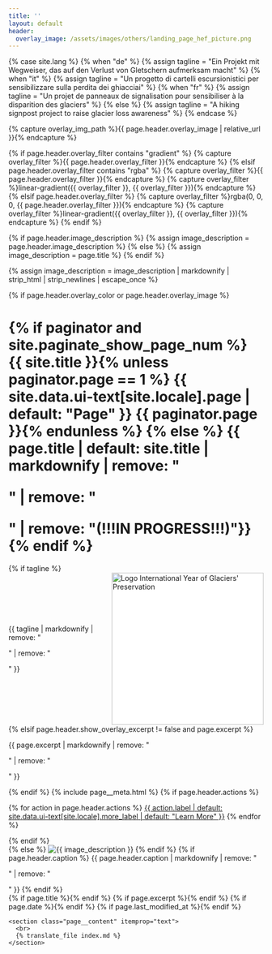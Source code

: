```yaml
---
title: ''
layout: default
header:
  overlay_image: /assets/images/others/landing_page_hef_picture.png
---
```

{% case site.lang %}
    {% when "de" %}
        {% assign tagline = "Ein Projekt mit Wegweiser, das auf den Verlust von Gletschern aufmerksam macht" %}
    {% when "it" %}
        {% assign tagline = "Un progetto di cartelli escursionistici per sensibilizzare sulla perdita dei ghiacciai" %}
    {% when "fr" %}
        {% assign tagline = "Un projet de panneaux de signalisation pour sensibiliser à la disparition des glaciers" %}
    {% else %}
        {% assign tagline = "A hiking signpost project to raise glacier loss awareness" %}
{% endcase %}

{% capture overlay_img_path %}{{ page.header.overlay_image | relative_url }}{% endcapture %}

{% if page.header.overlay_filter contains "gradient" %}
  {% capture overlay_filter %}{{ page.header.overlay_filter }}{% endcapture %}
{% elsif page.header.overlay_filter contains "rgba" %}
  {% capture overlay_filter %}{{ page.header.overlay_filter }}{% endcapture %}
  {% capture overlay_filter %}linear-gradient({{ overlay_filter }}, {{ overlay_filter }}){% endcapture %}
{% elsif page.header.overlay_filter %}
  {% capture overlay_filter %}rgba(0, 0, 0, {{ page.header.overlay_filter }}){% endcapture %}
  {% capture overlay_filter %}linear-gradient({{ overlay_filter }}, {{ overlay_filter }}){% endcapture %}
{% endif %}

{% if page.header.image_description %}
  {% assign image_description = page.header.image_description %}
{% else %}
  {% assign image_description = page.title %}
{% endif %}

{% assign image_description = image_description | markdownify | strip_html | strip_newlines | escape_once %}

<div class="page__hero{% if page.header.overlay_color or page.header.overlay_image %}--overlay{% endif %}"
  style="{% if page.header.overlay_color %}background-color: {{ page.header.overlay_color | default: 'transparent' }};{% endif %} {% if overlay_img_path %}background-image: {% if overlay_filter %}{{ overlay_filter }}, {% endif %}url('{{ overlay_img_path }}');{% endif %}"
>
  {% if page.header.overlay_color or page.header.overlay_image %}
    <div class="wrapper">
      <h1 id="page-title" class="page__title" itemprop="headline">
        {% if paginator and site.paginate_show_page_num %}
          {{ site.title }}{% unless paginator.page == 1 %} {{ site.data.ui-text[site.locale].page | default: "Page" }} {{ paginator.page }}{% endunless %}
        {% else %}
          {{ page.title | default: site.title | markdownify | remove: "<p>" | remove: "</p>" | remove: "(!!!IN PROGRESS!!!)"}}
        {% endif %}
      </h1>
      {% if tagline %}
        <div style="display: flex; justify-content: space-between; align-items: center; width: 100%;">
            <div style="text-align: left;">
                <p class="page__lead">{{ tagline | markdownify | remove: "<p>" | remove: "</p>" }}</p>
            </div>
            <a href="https://www.un-glaciers.org/en" style="display: flex; justify-content: center; align-items: center;">
                <img src="/assets/images/logos/logo_iygp_en.svg" alt="Logo International Year of Glaciers' Preservation" style="height: auto; width: 300px; background-color: white;">
            </a>
        </div>
      {% elsif page.header.show_overlay_excerpt != false and page.excerpt %}
        <p class="page__lead">{{ page.excerpt | markdownify | remove: "<p>" | remove: "</p>" }}</p>
      {% endif %}
      {% include page__meta.html %}
      {% if page.header.actions %}
        <p>
        {% for action in page.header.actions %}
          <a href="{{ action.url | relative_url }}" class="btn btn--light-outline btn--large">{{ action.label | default: site.data.ui-text[site.locale].more_label | default: "Learn More" }}</a>
        {% endfor %}
        </p>
      {% endif %}
    </div>
  {% else %}
    <img src="{{ page.header.image | relative_url }}" alt="{{ image_description }}" class="page__hero-image">
  {% endif %}
  {% if page.header.caption %}
    <span class="page__hero-caption">{{ page.header.caption | markdownify | remove: "<p>" | remove: "</p>" }}</span>
  {% endif %}
</div>

<div id="main" role="main">
  <article class="splash" itemscope itemtype="https://schema.org/CreativeWork"{% if page.locale %} lang="{{ page.locale }}"{% endif %}>
    {% if page.title %}<meta itemprop="headline" content="{{ page.title | markdownify | strip_html | strip_newlines | escape_once }}">{% endif %}
    {% if page.excerpt %}<meta itemprop="description" content="{{ page.excerpt | markdownify | strip_html | strip_newlines | escape_once }}">{% endif %}
    {% if page.date %}<meta itemprop="datePublished" content="{{ page.date | date_to_xmlschema }}">{% endif %}
    {% if page.last_modified_at %}<meta itemprop="dateModified" content="{{ page.last_modified_at | date_to_xmlschema }}">{% endif %}

    <section class="page__content" itemprop="text">
      <br>
      {% translate_file index.md %}
    </section>
  </article>
</div>
